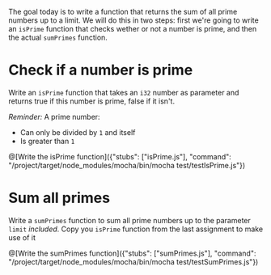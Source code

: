 The goal today is to write a function that returns the sum of all prime numbers up to a limit. We will do this in two steps: first we're going to write an `isPrime` function that checks wether or not a number is prime, and then the actual `sumPrimes` function.

# Check if a number is prime

Write an `isPrime` function that takes an `i32` number as parameter and returns true if this number is prime, false if it isn't.

*Reminder:* A prime number:

* Can only be divided by `1` and itself
* Is greater than `1`

@[Write the isPrime function]({"stubs": ["isPrime.js"], "command": "/project/target/node_modules/mocha/bin/mocha test/testIsPrime.js"})

# Sum all primes

Write a `sumPrimes` function to sum all prime numbers up to the parameter `limit` *included*. Copy you `isPrime` function from the last assignment to make use of it

@[Write the sumPrimes function]({"stubs": ["sumPrimes.js"], "command": "/project/target/node_modules/mocha/bin/mocha test/testSumPrimes.js"})